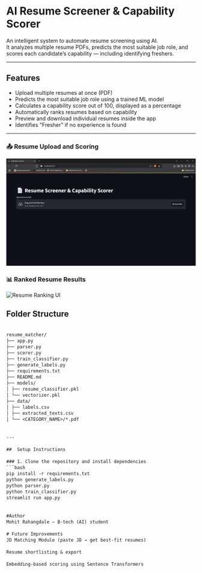 # AI Resume Screener & Capability Scorer

An intelligent system to automate resume screening using AI.  
It analyzes multiple resume PDFs, predicts the most suitable job role, and scores each candidate’s capability — including identifying freshers.

---

## Features

- Upload multiple resumes at once (PDF)
- Predicts the most suitable job role using a trained ML model
- Calculates a capability score out of 100, displayed as a percentage
- Automatically ranks resumes based on capability
- Preview and download individual resumes inside the app
- Identifies "Fresher" if no experience is found

---


### 📤 Resume Upload and Scoring
![Resume Upload UI](https://github.com/mohit-rahangdale/AI-Resume-Screener-Capability-Scorer/blob/main/image.png?raw=true)

### 📊 Ranked Resume Results
![Resume Ranking UI](assets/interface_results.png)


## Folder Structure
```

resume_matcher/
├── app.py
├── parser.py
├── scorer.py
├── train_classifier.py
├── generate_labels.py
├── requirements.txt
├── README.md
├── models/
│ ├── resume_classifier.pkl
│ └── vectorizer.pkl
├── data/
│ ├── labels.csv
│ ├── extracted_texts.csv
│ └── <CATEGORY_NAME>/*.pdf


---

##  Setup Instructions

### 1. Clone the repository and install dependencies
```bash
pip install -r requirements.txt
python generate_labels.py
python parser.py
python train_classifier.py
streamlit run app.py


#Author
Mohit Rahangdale – B-tech (AI) student

# Future Improvements
JD Matching Module (paste JD → get best-fit resumes)

Resume shortlisting & export

Embedding-based scoring using Sentence Transformers
